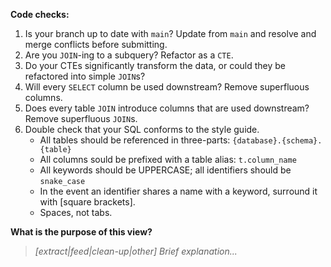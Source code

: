 **Code checks:**
1) Is your branch up to date with `main`? Update from `main` and resolve and merge conflicts before submitting.
2) Are you `JOIN`-ing to a subquery? Refactor as a `CTE`.
3) Do your CTEs significantly transform the data, or could they be refactored into simple `JOIN`s?
4) Will every `SELECT` column be used downstream? Remove superfluous columns.
5) Does every table `JOIN` introduce columns that are used downstream? Remove superfluous `JOIN`s.
6) Double check that your SQL conforms to the style guide.
   * All tables should be referenced in three-parts: `{database}.{schema}.{table}`
   * All columns sould be prefixed with a table alias: `t.column_name`
   * All keywords should be UPPERCASE; all identifiers should be `snake_case`
   * In the event an identifier shares a name with a keyword, surround it with [square brackets].
   * Spaces, not tabs.
    
**What is the purpose of this view?**
> *[extract|feed|clean-up|other] Brief explanation...*

